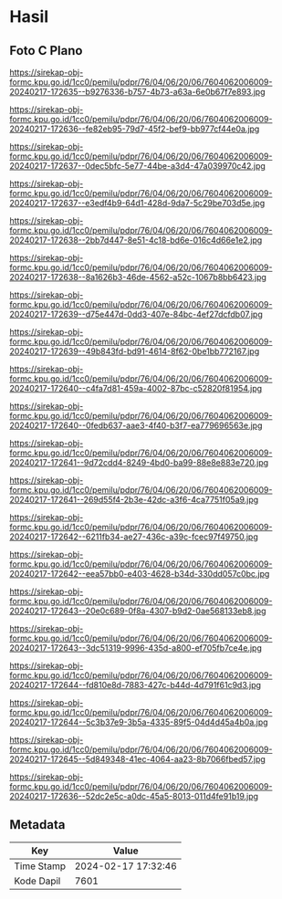 # Hasil

## Foto C Plano

https://sirekap-obj-formc.kpu.go.id/1cc0/pemilu/pdpr/76/04/06/20/06/7604062006009-20240217-172635--b9276336-b757-4b73-a63a-6e0b67f7e893.jpg

https://sirekap-obj-formc.kpu.go.id/1cc0/pemilu/pdpr/76/04/06/20/06/7604062006009-20240217-172636--fe82eb95-79d7-45f2-bef9-bb977cf44e0a.jpg

https://sirekap-obj-formc.kpu.go.id/1cc0/pemilu/pdpr/76/04/06/20/06/7604062006009-20240217-172637--0dec5bfc-5e77-44be-a3d4-47a039970c42.jpg

https://sirekap-obj-formc.kpu.go.id/1cc0/pemilu/pdpr/76/04/06/20/06/7604062006009-20240217-172637--e3edf4b9-64d1-428d-9da7-5c29be703d5e.jpg

https://sirekap-obj-formc.kpu.go.id/1cc0/pemilu/pdpr/76/04/06/20/06/7604062006009-20240217-172638--2bb7d447-8e51-4c18-bd6e-016c4d66e1e2.jpg

https://sirekap-obj-formc.kpu.go.id/1cc0/pemilu/pdpr/76/04/06/20/06/7604062006009-20240217-172638--8a1626b3-46de-4562-a52c-1067b8bb6423.jpg

https://sirekap-obj-formc.kpu.go.id/1cc0/pemilu/pdpr/76/04/06/20/06/7604062006009-20240217-172639--d75e447d-0dd3-407e-84bc-4ef27dcfdb07.jpg

https://sirekap-obj-formc.kpu.go.id/1cc0/pemilu/pdpr/76/04/06/20/06/7604062006009-20240217-172639--49b843fd-bd91-4614-8f62-0be1bb772167.jpg

https://sirekap-obj-formc.kpu.go.id/1cc0/pemilu/pdpr/76/04/06/20/06/7604062006009-20240217-172640--c4fa7d81-459a-4002-87bc-c52820f81954.jpg

https://sirekap-obj-formc.kpu.go.id/1cc0/pemilu/pdpr/76/04/06/20/06/7604062006009-20240217-172640--0fedb637-aae3-4f40-b3f7-ea779696563e.jpg

https://sirekap-obj-formc.kpu.go.id/1cc0/pemilu/pdpr/76/04/06/20/06/7604062006009-20240217-172641--9d72cdd4-8249-4bd0-ba99-88e8e883e720.jpg

https://sirekap-obj-formc.kpu.go.id/1cc0/pemilu/pdpr/76/04/06/20/06/7604062006009-20240217-172641--269d55f4-2b3e-42dc-a3f6-4ca7751f05a9.jpg

https://sirekap-obj-formc.kpu.go.id/1cc0/pemilu/pdpr/76/04/06/20/06/7604062006009-20240217-172642--6211fb34-ae27-436c-a39c-fcec97f49750.jpg

https://sirekap-obj-formc.kpu.go.id/1cc0/pemilu/pdpr/76/04/06/20/06/7604062006009-20240217-172642--eea57bb0-e403-4628-b34d-330dd057c0bc.jpg

https://sirekap-obj-formc.kpu.go.id/1cc0/pemilu/pdpr/76/04/06/20/06/7604062006009-20240217-172643--20e0c689-0f8a-4307-b9d2-0ae568133eb8.jpg

https://sirekap-obj-formc.kpu.go.id/1cc0/pemilu/pdpr/76/04/06/20/06/7604062006009-20240217-172643--3dc51319-9996-435d-a800-ef705fb7ce4e.jpg

https://sirekap-obj-formc.kpu.go.id/1cc0/pemilu/pdpr/76/04/06/20/06/7604062006009-20240217-172644--fd810e8d-7883-427c-b44d-4d791f61c9d3.jpg

https://sirekap-obj-formc.kpu.go.id/1cc0/pemilu/pdpr/76/04/06/20/06/7604062006009-20240217-172644--5c3b37e9-3b5a-4335-89f5-04d4d45a4b0a.jpg

https://sirekap-obj-formc.kpu.go.id/1cc0/pemilu/pdpr/76/04/06/20/06/7604062006009-20240217-172645--5d849348-41ec-4064-aa23-8b7066fbed57.jpg

https://sirekap-obj-formc.kpu.go.id/1cc0/pemilu/pdpr/76/04/06/20/06/7604062006009-20240217-172636--52dc2e5c-a0dc-45a5-8013-011d4fe91b19.jpg


## Metadata

| Key        | Value               |
| ---------- | ------------------- |
| Time Stamp | 2024-02-17 17:32:46 |
| Kode Dapil | 7601                |



